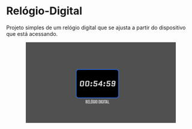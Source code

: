 # Relógio-Digital
   Projeto simples de um relógio digital que se ajusta a partir do dispositivo que está acessando.
   <p align="center">
      <img width="400" src="assets/Screenshot_1.png">
   </p>

